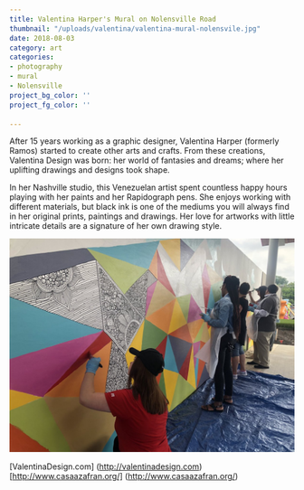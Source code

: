 ```yaml
---
title: Valentina Harper's Mural on Nolensville Road
thumbnail: "/uploads/valentina/valentina-mural-nolensvile.jpg"
date: 2018-08-03
category: art
categories:
- photography
- mural
- Nolensville
project_bg_color: ''
project_fg_color: ''

---
```

After 15 years working as a graphic designer, Valentina Harper (formerly Ramos) started to create other arts and crafts. From these creations, Valentina Design was born: her world of fantasies and dreams; where her uplifting drawings and designs took shape.

In her Nashville studio, this Venezuelan artist spent countless happy hours playing with her paints and her Rapidograph pens. She enjoys working with different materials, but black ink is one of the mediums you will always find in her original prints, paintings and drawings. Her love for artworks with little intricate details are a signature of her own drawing style.

![Valentina art](/uploads/valentina/valentina-mural-nolensvile.jpg)
<!-- ![Valentina art](/uploads/valentina/hello_person.jpg)
![Valentina art](/uploads/valentina/aaron.jpg)
![Valentina art](/uploads/valentina/alexis.jpg)
![Valentina art](/uploads/valentina/arabella2.jpg)
![Valentina art](/uploads/valentina/barkysimeto.jpg) -->

[ValentinaDesign.com] (http://valentinadesign.com)  
[http://www.casaazafran.org/] (http://www.casaazafran.org/)


